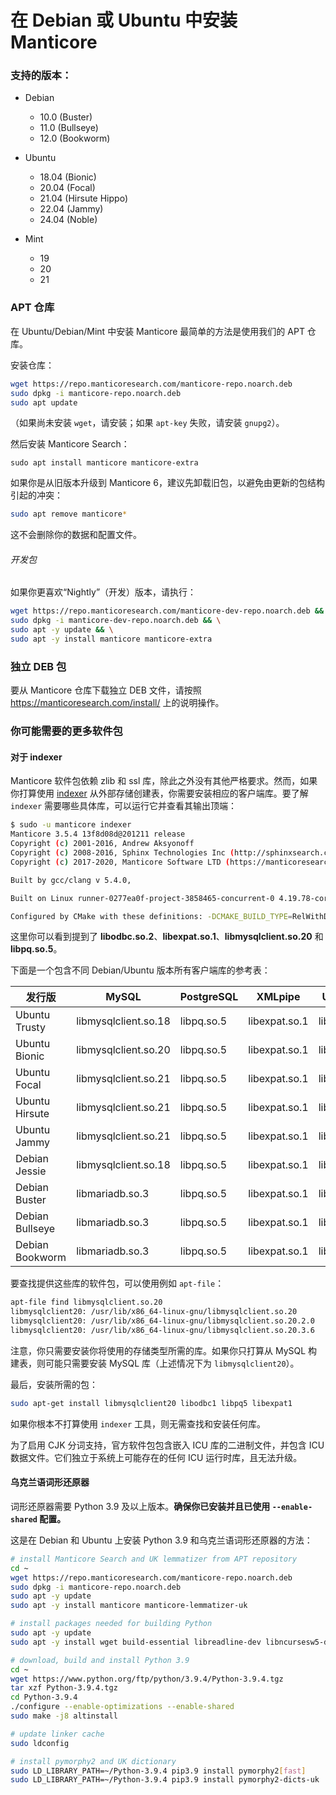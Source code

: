 # 在 Debian 或 Ubuntu 中安装 Manticore

### 支持的版本：

* Debian
  * 10.0 (Buster)
  * 11.0 (Bullseye)
  * 12.0 (Bookworm)

* Ubuntu
  * 18.04 (Bionic)
  * 20.04 (Focal)
  * 21.04 (Hirsute Hippo)
  * 22.04 (Jammy)
  * 24.04 (Noble)

* Mint
  * 19
  * 20
  * 21

### APT 仓库
在 Ubuntu/Debian/Mint 中安装 Manticore 最简单的方法是使用我们的 APT 仓库。

安装仓库：
```bash
wget https://repo.manticoresearch.com/manticore-repo.noarch.deb
sudo dpkg -i manticore-repo.noarch.deb
sudo apt update
```
（如果尚未安装 `wget`，请安装；如果 `apt-key` 失败，请安装 `gnupg2`）。

然后安装 Manticore Search：
```
sudo apt install manticore manticore-extra
```

如果你是从旧版本升级到 Manticore 6，建议先卸载旧包，以避免由更新的包结构引起的冲突：

```bash
sudo apt remove manticore*
```

这不会删除你的数据和配置文件。

###### 开发包
如果你更喜欢“Nightly”（开发）版本，请执行：
```bash
wget https://repo.manticoresearch.com/manticore-dev-repo.noarch.deb && \
sudo dpkg -i manticore-dev-repo.noarch.deb && \
sudo apt -y update && \
sudo apt -y install manticore manticore-extra
```

### 独立 DEB 包
要从 Manticore 仓库下载独立 DEB 文件，请按照 https://manticoresearch.com/install/ 上的说明操作。

### 你可能需要的更多软件包
#### 对于 indexer
Manticore 软件包依赖 zlib 和 ssl 库，除此之外没有其他严格要求。然而，如果你打算使用 [indexer](../Data_creation_and_modification/Adding_data_from_external_storages/Plain_tables_creation.md#Indexer-tool) 从外部存储创建表，你需要安装相应的客户端库。要了解 `indexer` 需要哪些具体库，可以运行它并查看其输出顶端：

```bash
$ sudo -u manticore indexer
Manticore 3.5.4 13f8d08d@201211 release
Copyright (c) 2001-2016, Andrew Aksyonoff
Copyright (c) 2008-2016, Sphinx Technologies Inc (http://sphinxsearch.com)
Copyright (c) 2017-2020, Manticore Software LTD (https://manticoresearch.com)

Built by gcc/clang v 5.4.0,

Built on Linux runner-0277ea0f-project-3858465-concurrent-0 4.19.78-coreos #1 SMP Mon Oct 14 22:56:39 -00 2019 x86_64 x86_64 x86_64 GNU/Linux

Configured by CMake with these definitions: -DCMAKE_BUILD_TYPE=RelWithDebInfo -DDISTR_BUILD=xenial -DUSE_SSL=ON -DDL_UNIXODBC=1 -DUNIXODBC_LIB=libodbc.so.2 -DDL_EXPAT=1 -DEXPAT_LIB=libexpat.so.1 -DUSE_LIBICONV=1 -DDL_MYSQL=1 -DMYSQL_LIB=libmysqlclient.so.20 -DDL_PGSQL=1 -DPGSQL_LIB=libpq.so.5 -DLOCALDATADIR=/var/data -DFULL_SHARE_DIR=/usr/share/manticore -DUSE_ICU=1 -DUSE_BISON=ON -DUSE_FLEX=ON -DUSE_SYSLOG=1 -DWITH_EXPAT=1 -DWITH_ICONV=ON -DWITH_MYSQL=1 -DWITH_ODBC=ON -DWITH_POSTGRESQL=1 -DWITH_RE2=1 -DWITH_STEMMER=1 -DWITH_ZLIB=ON -DGALERA_SOVERSION=31 -DSYSCONFDIR=/etc/manticoresearch
```

这里你可以看到提到了 **libodbc.so.2**、**libexpat.so.1**、**libmysqlclient.so.20** 和 **libpq.so.5**。

下面是一个包含不同 Debian/Ubuntu 版本所有客户端库的参考表：

| 发行版 | MySQL | PostgreSQL | XMLpipe | UnixODBC |
| - | - | - | - | - |
| Ubuntu Trusty | libmysqlclient.so.18 | libpq.so.5 | libexpat.so.1 | libodbc.so.1 |
| Ubuntu Bionic | libmysqlclient.so.20 | libpq.so.5 | libexpat.so.1 | libodbc.so.2 |
| Ubuntu Focal | libmysqlclient.so.21 | libpq.so.5 | libexpat.so.1 | libodbc.so.2 |
| Ubuntu Hirsute | libmysqlclient.so.21 | libpq.so.5 | libexpat.so.1 | libodbc.so.2 |
| Ubuntu Jammy | libmysqlclient.so.21 | libpq.so.5 | libexpat.so.1 | libodbc.so.2 |
| Debian Jessie | libmysqlclient.so.18 | libpq.so.5 | libexpat.so.1 | libodbc.so.2 |
| Debian Buster | libmariadb.so.3 | libpq.so.5 | libexpat.so.1 | libodbc.so.2 |
| Debian Bullseye | libmariadb.so.3 | libpq.so.5 | libexpat.so.1 | libodbc.so.2 |
| Debian Bookworm | libmariadb.so.3 | libpq.so.5 | libexpat.so.1 | libodbc.so.2 |

要查找提供这些库的软件包，可以使用例如 `apt-file`：

```bash
apt-file find libmysqlclient.so.20
libmysqlclient20: /usr/lib/x86_64-linux-gnu/libmysqlclient.so.20
libmysqlclient20: /usr/lib/x86_64-linux-gnu/libmysqlclient.so.20.2.0
libmysqlclient20: /usr/lib/x86_64-linux-gnu/libmysqlclient.so.20.3.6
```

注意，你只需要安装你将使用的存储类型所需的库。如果你只打算从 MySQL 构建表，则可能只需要安装 MySQL 库（上述情况下为 `libmysqlclient20`）。

最后，安装所需的包：

```bash
sudo apt-get install libmysqlclient20 libodbc1 libpq5 libexpat1
```

如果你根本不打算使用 `indexer` 工具，则无需查找和安装任何库。

为了启用 CJK 分词支持，官方软件包包含嵌入 ICU 库的二进制文件，并包含 ICU 数据文件。它们独立于系统上可能存在的任何 ICU 运行时库，且无法升级。

#### 乌克兰语词形还原器
词形还原器需要 Python 3.9 及以上版本。**确保你已安装并且已使用 `--enable-shared` 配置。**

这是在 Debian 和 Ubuntu 上安装 Python 3.9 和乌克兰语词形还原器的方法：

```bash
# install Manticore Search and UK lemmatizer from APT repository
cd ~
wget https://repo.manticoresearch.com/manticore-repo.noarch.deb
sudo dpkg -i manticore-repo.noarch.deb
sudo apt -y update
sudo apt -y install manticore manticore-lemmatizer-uk

# install packages needed for building Python
sudo apt -y update
sudo apt -y install wget build-essential libreadline-dev libncursesw5-dev libssl-dev libsqlite3-dev tk-dev libgdbm-dev libc6-dev libbz2-dev libffi-dev zlib1g-dev

# download, build and install Python 3.9
cd ~
wget https://www.python.org/ftp/python/3.9.4/Python-3.9.4.tgz
tar xzf Python-3.9.4.tgz
cd Python-3.9.4
./configure --enable-optimizations --enable-shared
sudo make -j8 altinstall

# update linker cache
sudo ldconfig

# install pymorphy2 and UK dictionary
sudo LD_LIBRARY_PATH=~/Python-3.9.4 pip3.9 install pymorphy2[fast]
sudo LD_LIBRARY_PATH=~/Python-3.9.4 pip3.9 install pymorphy2-dicts-uk
```
<!-- proofread -->

